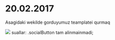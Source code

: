 # 20.02.2017
<p> Asagidaki wekilde gorduyumuz teamplatei qurmaq</p>
<img src="https://raw.githubusercontent.com/samirkarimov/20.02.2017/master/p101/p101.png" style="width: 50% height: 50%">
suallar: .socialButton tam alinmainmadi;
